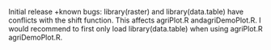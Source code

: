 Initial release
+known bugs: library(raster) and library(data.table) have conflicts with the shift function. This affects agriPlot.R andagriDemoPlot.R. I would recommend to first only load library(data.table) when using agriPlot.R agriDemoPlot.R.
